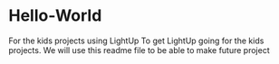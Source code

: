 # Hello-World
For the kids projects using LightUp
To get LightUp going for the kids projects.
We will use this readme file to be able to make future project
